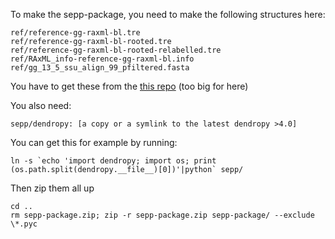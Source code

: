 To make the sepp-package, you need to
make the following structures here:

```
ref/reference-gg-raxml-bl.tre
ref/reference-gg-raxml-bl-rooted.tre
ref/reference-gg-raxml-bl-rooted-relabelled.tre
ref/RAxML_info-reference-gg-raxml-bl.info
ref/gg_13_5_ssu_align_99_pfiltered.fasta
```
You have to get these from the [this repo](https://raw.github.com/smirarab/sepp-refs/master/gg/sepp-package.tar.bz) (too big for here)

You also need:
```
sepp/dendropy: [a copy or a symlink to the latest dendropy >4.0]
```
You can get this for example by running:
```
ln -s `echo 'import dendropy; import os; print (os.path.split(dendropy.__file__)[0])'|python` sepp/
```

Then zip them all up

```
cd ..
rm sepp-package.zip; zip -r sepp-package.zip sepp-package/ --exclude \*.pyc
```

